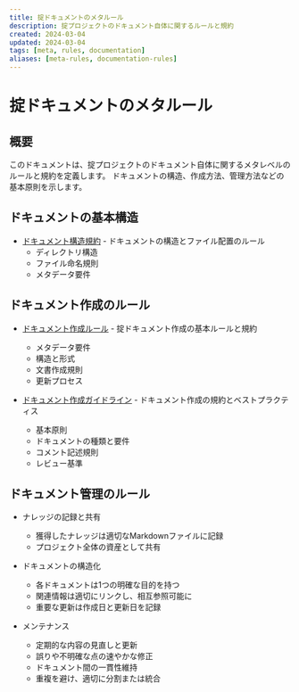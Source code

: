 ```yaml
---
title: 掟ドキュメントのメタルール
description: 掟プロジェクトのドキュメント自体に関するルールと規約
created: 2024-03-04
updated: 2024-03-04
tags: [meta, rules, documentation]
aliases: [meta-rules, documentation-rules]
---
```


# 掟ドキュメントのメタルール

## 概要

このドキュメントは、掟プロジェクトのドキュメント自体に関するメタレベルのルールと規約を定義します。
ドキュメントの構造、作成方法、管理方法などの基本原則を示します。

## ドキュメントの基本構造

- [ドキュメント構造規約](meta/documentation/structure.md) - ドキュメントの構造とファイル配置のルール
  - ディレクトリ構造
  - ファイル命名規則
  - メタデータ要件

## ドキュメント作成のルール

- [ドキュメント作成ルール](meta/document.md) - 掟ドキュメント作成の基本ルールと規約
  - メタデータ要件
  - 構造と形式
  - 文書作成規則
  - 更新プロセス

- [ドキュメント作成ガイドライン](meta/documentation/guidelines.md) - ドキュメント作成の規約とベストプラクティス
  - 基本原則
  - ドキュメントの種類と要件
  - コメント記述規則
  - レビュー基準

## ドキュメント管理のルール

- ナレッジの記録と共有
  - 獲得したナレッジは適切なMarkdownファイルに記録
  - プロジェクト全体の資産として共有

- ドキュメントの構造化
  - 各ドキュメントは1つの明確な目的を持つ
  - 関連情報は適切にリンクし、相互参照可能に
  - 重要な更新は作成日と更新日を記録

- メンテナンス
  - 定期的な内容の見直しと更新
  - 誤りや不明確な点の速やかな修正
  - ドキュメント間の一貫性維持
  - 重複を避け、適切に分割または統合 